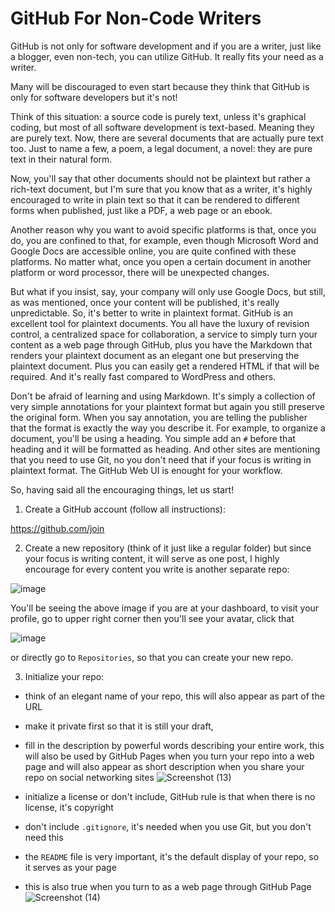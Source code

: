 # GitHub For Non-Code Writers
GitHub is not only for software development and if you 
are a writer, just like a blogger, even non-tech, 
you can utilize GitHub. It really fits your need
as a writer. 

Many will be discouraged to even start because
they think that GitHub is only for software
developers but it's not!

Think of this situation: a source code is purely
text, unless it's graphical coding, but most
of all software development is text-based.
Meaning they are purely text. Now, there are 
several documents that are actually pure text
too. Just to name a few, a poem, a legal document, 
a novel: they are pure text in their natural form.

Now, you'll say that other documents should not
be plaintext but rather a rich-text document, but
I'm sure that you know that as a writer, it's 
highly encouraged to write in plain text
so that it can be rendered to different 
forms when published, just like a PDF, 
a web page or an ebook. 

Another reason why you want to avoid specific
platforms is that, once you do, you
are confined to that, for example, even
though Microsoft Word and Google Docs 
are accessible online, you are quite confined
with these platforms. No matter what,
once you open a certain document in another
platform or word processor, there will be 
unexpected changes. 

But what if you insist, say, your company
will only use Google Docs, but still, 
as was mentioned, once your content
will be published, it's really unpredictable.
So, it's better to write in plaintext format.
GitHub is an excellent tool for plaintext
documents. You all have the luxury of
revision control, a centralized space
for collaboration, a service
to simply turn your content 
as a web page through GitHub,
plus you have the Markdown that renders
your plaintext document 
as an elegant one but preserving the 
plaintext document. Plus you can easily
get a rendered HTML if that will be
required. And it's really fast
compared to WordPress and others.

Don't be afraid of learning and using
Markdown. It's simply a collection of very 
simple annotations for
your plaintext format but again you
still preserve the original form.
When you say annotation, you
are telling the publisher that the 
format is exactly the way you
describe it. For example, to organize
a document, you'll be using a heading.
You simple add an `#` before that heading
and it will be formatted as heading.
And other sites are mentioning that
you need to use Git, no you don't
need that if your focus is writing in
plaintext format. The GitHub Web UI 
is enought for your workflow. 

So, having said all the encouraging
things, let us start!

1. Create a GitHub account (follow
all instructions):

<https://github.com/join> 

2. Create a new repository (think
of it just like a regular folder)
but since your focus is writing
content, it will serve as one 
post, I highly encourage for 
every content you write is another
separate repo:

![image](https://user-images.githubusercontent.com/47092464/115019206-72797e00-9eeb-11eb-9f7e-33345612afe4.png)

You'll be seeing the above image if 
you are at your dashboard, to visit
your profile, go to upper right corner
then you'll see your avatar, click that

![image](https://user-images.githubusercontent.com/47092464/115019320-9fc62c00-9eeb-11eb-8f04-eb49e6974a32.png)

or directly go to `Repositories`,
so that you can create your new repo.

3. Initialize your repo:
- think of an elegant name of your repo, this will also
appear as part of the URL 
- make it private first so that it is still your draft, 
- fill in the description by powerful words describing
your entire work, this will also be used by GitHub Pages
when you turn your repo into a web page and
will also appear as short description when you share
your repo on social networking sites
![Screenshot (13)](https://user-images.githubusercontent.com/47092464/115019416-c4ba9f00-9eeb-11eb-98ad-55295af0057a.png)

- initialize a license or don't include, GitHub rule is that
when there is no license, it's copyright
- don't include `.gitignore`, it's needed when
you use Git, but you don't need this
- the `README` file is very important, it's
the default display of your repo, so it serves
as your page
- this is also true when you turn to as a 
web page through GitHub Page 
![Screenshot (14)](https://user-images.githubusercontent.com/47092464/115019425-c6846280-9eeb-11eb-9f61-76cfbffd1b7d.png)



